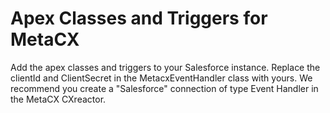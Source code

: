 # Apex Classes and Triggers for MetaCX

Add the apex classes and triggers to your Salesforce instance. Replace the clientId and ClientSecret in the MetacxEventHandler class with yours. We recommend you create a "Salesforce" connection of type Event Handler in the MetaCX CXreactor.
